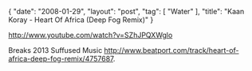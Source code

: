 {
   "date": "2008-01-29",
   "layout": "post",
   "tag": [
      "Water"
   ],
   "title": "Kaan Koray - Heart Of Africa (Deep Fog Remix)"
}

http://www.youtube.com/watch?v=SZhJPQXWglo  

Breaks 2013 Suffused Music http://www.beatport.com/track/heart-of-africa-deep-fog-remix/4757687.